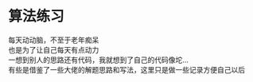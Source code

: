# 算法练习
每天动动脑，不至于老年痴呆  
也是为了让自己每天有点动力  
一想到别人的思路还有代码，我就想到了自己的代码像坨...  
有些是借鉴了一些大佬的解题思路和写法，这里只是做一些记录方便自己以后
